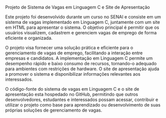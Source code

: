 Projeto de Sistema de Vagas em Linguagem C e Site de Apresentação


Este projeto foi desenvolvido durante um curso no SENAI e consiste em um sistema de vagas implementado em Linguagem C, juntamente com um site em HTML para apresentar o sistema. O objetivo principal é permitir que os usuários visualizem, cadastrem e gerenciem vagas de emprego de forma eficiente e organizada.

O projeto visa fornecer uma solução prática e eficiente para o gerenciamento de vagas de emprego, facilitando a interação entre empresas e candidatos. A implementação em Linguagem C permite um desempenho rápido e baixo consumo de recursos, tornando-o adequado para ambientes com restrições de hardware. O site de apresentação ajuda a promover o sistema e disponibilizar informações relevantes aos interessados.

O código-fonte do sistema de vagas em Linguagem C e o site de apresentação esta hospedado no GitHub, permitindo que outros desenvolvedores, estudantes e interessados possam acessar, contribuir e utilizar o projeto como base para aprendizado ou desenvolvimento de suas próprias soluções de gerenciamento de vagas.
